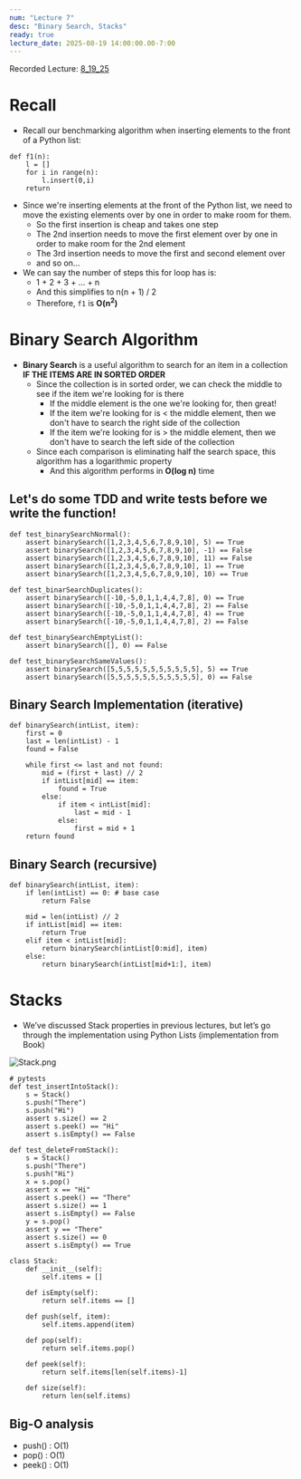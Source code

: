```yaml
---
num: "Lecture 7"
desc: "Binary Search, Stacks"
ready: true
lecture_date: 2025-08-19 14:00:00.00-7:00
---
```


Recorded Lecture: [8_19_25](https://drive.google.com/file/d/1eZVC81qEth_VtBzkP5EVl3wm2ND0NJv0/view?usp=drive_link)

# Recall

* Recall our benchmarking algorithm when inserting elements to the front of a Python list:

```
def f1(n):
    l = []
    for i in range(n):
        l.insert(0,i)
    return
```

* Since we're inserting elements at the front of the Python list, we need to move the existing elements over by one in order to make room for them.
    * So the first insertion is cheap and takes one step
    * The 2nd insertion needs to move the first element over by one in order to make room for the 2nd element
    * The 3rd insertion needs to move the first and second element over
    * and so on...
* We can say the number of steps this for loop has is:
    * 1 + 2 + 3 + ... + n
    * And this simplifies to n(n + 1) / 2
    * Therefore, `f1` is **O(n<sup>2</sup>)**

# Binary Search Algorithm

* **Binary Search** is a useful algorithm to search for an item in a collection **IF THE ITEMS ARE IN SORTED ORDER**
    * Since the collection is in sorted order, we can check the middle to see if the item we're looking for is there
        * If the middle element is the one we're looking for, then great!
        * If the item we're looking for is < the middle element, then we don't have to search the right side of the collection
        * If the item we're looking for is > the middle element, then we don't have to search the left side of the collection
    * Since each comparison is eliminating half the search space, this algorithm has a logarithmic property
        * And this algorithm performs in **O(log n)** time

## Let's do some TDD and write tests before we write the function!

```
def test_binarySearchNormal():
    assert binarySearch([1,2,3,4,5,6,7,8,9,10], 5) == True
    assert binarySearch([1,2,3,4,5,6,7,8,9,10], -1) == False
    assert binarySearch([1,2,3,4,5,6,7,8,9,10], 11) == False
    assert binarySearch([1,2,3,4,5,6,7,8,9,10], 1) == True
    assert binarySearch([1,2,3,4,5,6,7,8,9,10], 10) == True

def test_binarSearchDuplicates():
    assert binarySearch([-10,-5,0,1,1,4,4,7,8], 0) == True
    assert binarySearch([-10,-5,0,1,1,4,4,7,8], 2) == False
    assert binarySearch([-10,-5,0,1,1,4,4,7,8], 4) == True
    assert binarySearch([-10,-5,0,1,1,4,4,7,8], 2) == False

def test_binarySearchEmptyList():
    assert binarySearch([], 0) == False

def test_binarySearchSameValues():
    assert binarySearch([5,5,5,5,5,5,5,5,5,5,5], 5) == True
    assert binarySearch([5,5,5,5,5,5,5,5,5,5,5], 0) == False
```

## Binary Search Implementation (iterative)

```
def binarySearch(intList, item):
    first = 0
    last = len(intList) - 1
    found = False

    while first <= last and not found:
        mid = (first + last) // 2
        if intList[mid] == item:
            found = True
        else:
            if item < intList[mid]:
                last = mid - 1
            else:
                first = mid + 1
    return found
```

## Binary Search (recursive)

```
def binarySearch(intList, item):
    if len(intList) == 0: # base case
        return False

    mid = len(intList) // 2
    if intList[mid] == item:
        return True
    elif item < intList[mid]:
        return binarySearch(intList[0:mid], item)
    else:
        return binarySearch(intList[mid+1:], item)
```

# Stacks

* We’ve discussed Stack properties in previous lectures, but let’s go through the implementation using Python Lists (implementation from Book)

![Stack.png](Stack.png)

```
# pytests
def test_insertIntoStack():
    s = Stack()
    s.push("There")
    s.push("Hi")
    assert s.size() == 2
    assert s.peek() == "Hi"
    assert s.isEmpty() == False

def test_deleteFromStack():
    s = Stack()
    s.push("There")
    s.push("Hi")
    x = s.pop()
    assert x == "Hi"
    assert s.peek() == "There"
    assert s.size() == 1
    assert s.isEmpty() == False
    y = s.pop()
    assert y == "There"
    assert s.size() == 0
    assert s.isEmpty() == True
```
```
class Stack:
    def __init__(self):
        self.items = []

    def isEmpty(self):
        return self.items == []

    def push(self, item):
        self.items.append(item)

    def pop(self):
        return self.items.pop()

    def peek(self):
        return self.items[len(self.items)-1]

    def size(self):
        return len(self.items)
```

## Big-O analysis

* push() : O(1)
* pop()  : O(1)
* peek() : O(1)
